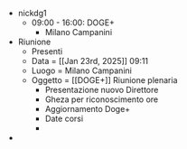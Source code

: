 - nickdg1
	- 09:00 - 16:00: DOGE+
		- Milano Campanini
- Riunione
	- Presenti
	- Data =  [[Jan 23rd, 2025]] 09:11
	- Luogo = Milano Campanini
	- Oggetto = [[DOGE+]] Riunione plenaria
		- Presentazione nuovo Direttore
		- Gheza per riconoscimento ore
		- Aggiornamento Doge+
		- Date corsi
		-
-